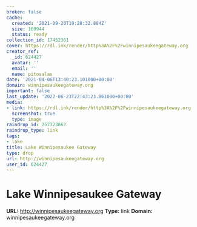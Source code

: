 ```yaml
---
broken: false
cache:
  created: '2021-09-20T19:28:32.884Z'
  size: 169944
  status: ready
collection_id: 17452361
cover: https://rdl.ink/render/http%3A%2F%2Fwinnipesaukeegateway.org
creator_ref:
  _id: 624427
  avatar: ''
  email: ''
  name: pitosalas
date: '2021-04-06T13:40:23.101000+00:00'
domain: winnipesaukeegateway.org
important: false
last_update: '2022-06-23T22:43:23.861000+00:00'
media:
- link: https://rdl.ink/render/http%3A%2F%2Fwinnipesaukeegateway.org
  screenshot: true
  type: image
raindrop_id: 257323062
raindrop_type: link
tags:
- lake
title: Lake Winnipesaukee Gateway
type: drop
url: http://winnipesaukeegateway.org
user_id: 624427
---
```


# Lake Winnipesaukee Gateway

**URL:** http://winnipesaukeegateway.org
**Type:** link
**Domain:** winnipesaukeegateway.org

